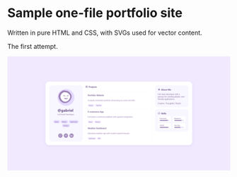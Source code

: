# Sample one-file portfolio site

Written in pure HTML and CSS, with SVGs used for vector content.

The first attempt.

![](./proof.png)
